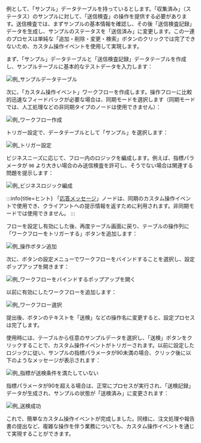 例として、「サンプル」データテーブルを持っているとします。「収集済み」（ステータス）のサンプルに対して、「送信検査」の操作を提供する必要があります。送信検査では、まずサンプルの基本情報を確認し、その後「送信検査記録」データを生成し、サンプルのステータスを「送信済み」に変更します。この一連のプロセスは単純な「追加・削除・変更・検索」ボタンのクリックでは完了できないため、カスタム操作イベントを使用して実現します。

まず、「サンプル」データテーブルと「送信検査記録」データテーブルを作成し、サンプルテーブルに基本的なテストデータを入力します：

![例_サンプルデータテーブル](https://static-docs.nocobase.com/20240509172234.png)

次に、「カスタム操作イベント」ワークフローを作成します。操作フローに比較的迅速なフィードバックが必要な場合は、同期モードを選択します（同期モードでは、人工処理などの非同期タイプのノードは使用できません）：

![例_ワークフロー作成](https://static-docs.nocobase.com/20240509173106.png)

トリガー設定で、データテーブルとして「サンプル」を選択します：

![例_トリガー設定](https://static-docs.nocobase.com/20240509173148.png)

ビジネスニーズに応じて、フロー内のロジックを編成します。例えば、指標パラメータが `90` より大きい場合のみ送信検査を許可し、そうでない場合は関連する問題を提示します：

![例_ビジネスロジック編成](https://static-docs.nocobase.com/20240509174159.png)

:::info{title=ヒント}
「[応答メッセージ](../../nodes/response-message.md)」ノードは、同期のカスタム操作イベントで使用でき、クライアントへの提示情報を返すために利用されます。非同期モードでは使用できません。
:::

フローを設定し有効にした後、再度テーブル画面に戻り、テーブルの操作列に「ワークフローをトリガーする」ボタンを追加します：

![例_操作ボタン追加](https://static-docs.nocobase.com/20240509174525.png)

次に、ボタンの設定メニューでワークフローをバインドすることを選択し、設定ポップアップを開きます：

![例_ワークフローをバインドするポップアップを開く](https://static-docs.nocobase.com/20240509174633.png)

以前に有効にしたワークフローを追加します：

![例_ワークフロー選択](https://static-docs.nocobase.com/20240509174723.png)

提出後、ボタンのテキストを「送検」などの操作名に変更すると、設定プロセスは完了します。

使用時には、テーブルから任意のサンプルデータを選択し、「送検」ボタンをクリックすることで、カスタム操作イベントがトリガーされます。以前に設定したロジックに従い、サンプルの指標パラメータが90未満の場合、クリック後に以下のようなメッセージが表示されます：

![例_指標が送検条件を満たしていない](https://static-docs.nocobase.com/20240509175026.png)

指標パラメータが90を超える場合は、正常にプロセスが実行され、「送検記録」データが生成され、サンプルの状態が「送検済み」に変更されます：

![例_送検成功](https://static-docs.nocobase.com/20240509175247.png)

これで、簡単なカスタム操作イベントが完成しました。同様に、注文処理や報告書の提出など、複雑な操作を伴う業務についても、カスタム操作イベントを通じて実現することができます。


